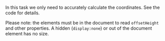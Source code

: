 In this task we only need to accurately calculate the coordinates. See the code for details.

Please note: the elements must be in the document to read `offsetHeight` and other properties.
A hidden (`display:none`) or out of the document element has no size.
